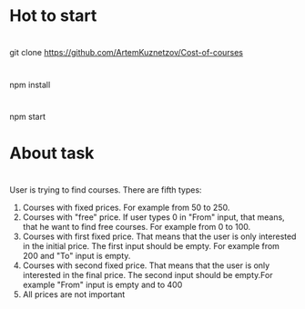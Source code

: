 # Hot  to start
#
git clone https://github.com/ArtemKuznetzov/Cost-of-courses 
#
npm install
#
npm start
# About task
#
User is trying to find courses. There are fifth types:
1. Courses with fixed prices. For example from 50 to 250. 
2. Courses with "free" price. If user types 0 in "From" input, that means, that he want to find free courses. For example from 0 to 100.
3. Courses with first fixed price. That means that the user is only interested in the initial price. The first input should be empty. For example from 200 and "To" input is empty.
4. Courses with second fixed price. That means that the user is only interested in the final price. The second input should be empty.For example "From" input is empty and to 400
5. All prices are not important


